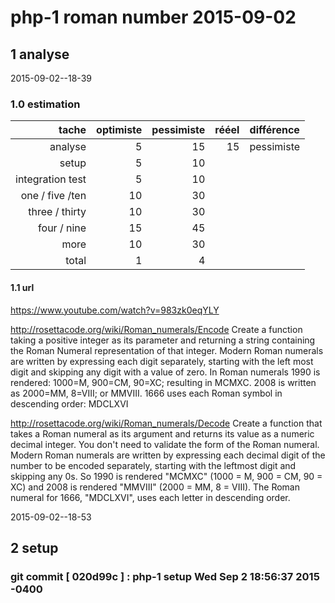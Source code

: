 # php-1 roman number 2015-09-02

## 1 analyse
 2015-09-02--18-39

### 1.0 estimation

  tache              | optimiste | pessimiste | rééel | différence
  ------------------:|----------:|-----------:|------:|----------
  analyse            | 5         |  15        | 15    | pessimiste
  setup              | 5         | 10
  integration test   | 5         | 10 
  one / five /ten    | 10        | 30
  three / thirty     | 10        | 30
  four / nine        | 15        | 45
  more               | 10        | 30
  total              | 1         | 4

#### 1.1 url
https://www.youtube.com/watch?v=983zk0eqYLY

http://rosettacode.org/wiki/Roman_numerals/Encode
Create a function taking a positive integer as its parameter and returning a string containing the Roman Numeral representation of that integer.
Modern Roman numerals are written by expressing each digit separately, starting with the left most digit and skipping any digit with a value of zero.
In Roman numerals 1990 is rendered: 1000=M, 900=CM, 90=XC; resulting in MCMXC. 
2008 is written as 2000=MM, 8=VIII; or MMVIII. 
1666 uses each Roman symbol in descending order: MDCLXVI

http://rosettacode.org/wiki/Roman_numerals/Decode
Create a function that takes a Roman numeral as its argument and returns its value as a numeric decimal integer. You don't need to validate the form of the Roman numeral.
Modern Roman numerals are written by expressing each decimal digit of the number to be encoded separately, starting with the leftmost digit and skipping any 0s. So 1990 is rendered "MCMXC" (1000 = M, 900 = CM, 90 = XC) and 2008 is rendered "MMVIII" (2000 = MM, 8 = VIII). The Roman numeral for 1666, "MDCLXVI", uses each letter in descending order.

  2015-09-02--18-53
## 2 setup

### git commit [ 020d99c ] :  php-1 setup  Wed Sep 2 18:56:37 2015 -0400

<!-- ########### push lines ######### -->

  
